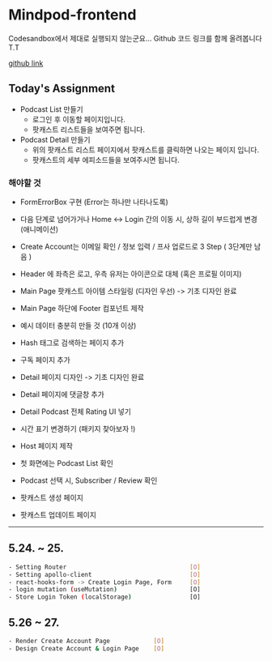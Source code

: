 # Mindpod-frontend

Codesandbox에서 제대로 실행되지 않는군요... Github 코드 링크를 함께 올려봅니다 T.T

[github link](https://github.com/bwmelon97/Mindpod-frontend)

## Today's Assignment
* Podcast List 만들기
    - 로그인 후 이동할 페이지입니다.
    - 팟캐스트 리스트들을 보여주면 됩니다.
* Podcast Detail 만들기
    - 위의 팟캐스트 리스트 페이지에서 팟캐스트를 클릭하면 나오는 페이지 입니다.
    - 팟캐스트의 세부 에피소드들을 보여주시면 됩니다.

### 해야할 것
 * FormErrorBox 구현 (Error는 하나만 나타나도록)
 * 다음 단계로 넘어가거나 Home <-> Login 간의 이동 시, 상하 길이 부드럽게 변경 (애니메이션)
 * Create Account는 이메일 확인 / 정보 입력 / 프사 업로드로 3 Step ( 3단계만 남음 )
 
 * Header 에 좌측은 로고, 우측 유저는 아이콘으로 대체 (혹은 프로필 이미지)
 * Main Page 팟캐스트 아이템 스타일링 (디자인 우선)     -> 기초 디자인 완료
 * Main Page 하단에 Footer 컴포넌트 제작
 * 예시 데이터 충분히 만들 것 (10개 이상)

 * Hash 태그로 검색하는 페이지 추가
 * 구독 페이지 추가
 
 * Detail 페이지 디자인                               -> 기초 디자인 완료
 * Detail 페이지에 댓글창 추가
 * Detail Podcast 전체 Rating UI 넣기
 * 시간 표기 변경하기 (패키지 찾아보자 !)

 * Host 페이지 제작
 * 첫 화면에는 Podcast List 확인
 * Podcast 선택 시, Subscriber / Review 확인
 * 팟캐스트 생성 페이지
 * 팟캐스트 업데이트 페이지

---

## 5.24. ~ 25.

```bash
- Setting Router                                  [O]
- Setting apollo-client                           [O]
- react-hooks-form -> Create Login Page, Form     [O]
- login mutation (useMutation)                    [O]
- Store Login Token (localStorage)                [O]
```

## 5.26 ~ 27.

```bash
- Render Create Account Page            [O]
- Design Create Account & Login Page    [O]
```